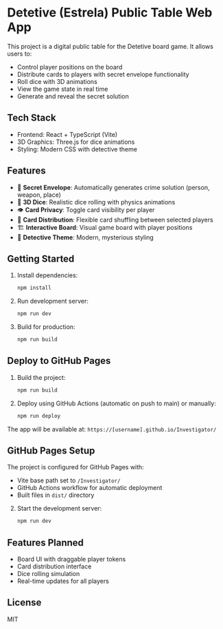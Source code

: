 # Detetive (Estrela) Public Table Web App

This project is a digital public table for the Detetive board game. It allows users to:

- Control player positions on the board
- Distribute cards to players with secret envelope functionality
- Roll dice with 3D animations
- View the game state in real time
- Generate and reveal the secret solution

## Tech Stack

- Frontend: React + TypeScript (Vite)
- 3D Graphics: Three.js for dice animations
- Styling: Modern CSS with detective theme

## Features

- 🎯 **Secret Envelope**: Automatically generates crime solution (person, weapon, place)
- 🎲 **3D Dice**: Realistic dice rolling with physics animations
- 👁️ **Card Privacy**: Toggle card visibility per player
- 🔄 **Card Distribution**: Flexible card shuffling between selected players
- 🏗️ **Interactive Board**: Visual game board with player positions
- 🎨 **Detective Theme**: Modern, mysterious styling

## Getting Started

1. Install dependencies:

   ```bash
   npm install
   ```

2. Run development server:

   ```bash
   npm run dev
   ```

3. Build for production:
   ```bash
   npm run build
   ```

## Deploy to GitHub Pages

1. Build the project:

   ```bash
   npm run build
   ```

2. Deploy using GitHub Actions (automatic on push to main) or manually:
   ```bash
   npm run deploy
   ```

The app will be available at: `https://[username].github.io/Investigator/`

## GitHub Pages Setup

The project is configured for GitHub Pages with:

- Vite base path set to `/Investigator/`
- GitHub Actions workflow for automatic deployment
- Built files in `dist/` directory

2. Start the development server:
   ```bash
   npm run dev
   ```

## Features Planned

- Board UI with draggable player tokens
- Card distribution interface
- Dice rolling simulation
- Real-time updates for all players

## License

MIT
